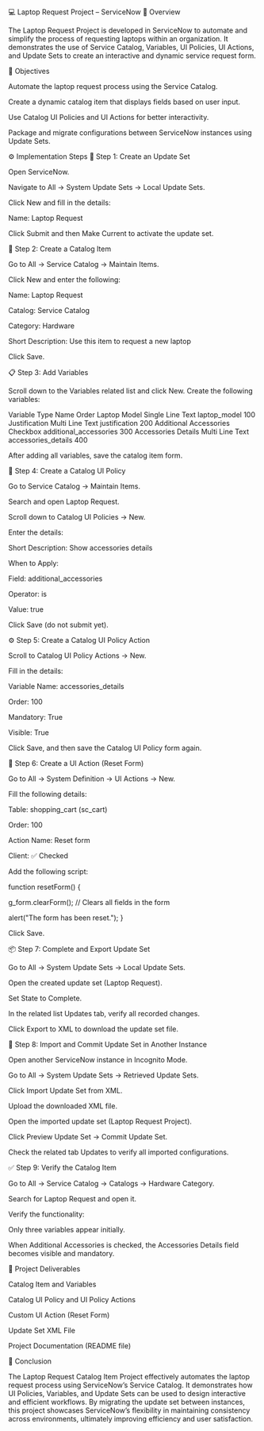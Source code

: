 💻 Laptop Request Project – ServiceNow 📘 Overview

The Laptop Request Project is developed in ServiceNow to automate and simplify the process of requesting laptops within an organization. It demonstrates the use of Service Catalog, Variables, UI Policies, UI Actions, and Update Sets to create an interactive and dynamic service request form.

🎯 Objectives

Automate the laptop request process using the Service Catalog.

Create a dynamic catalog item that displays fields based on user input.

Use Catalog UI Policies and UI Actions for better interactivity.

Package and migrate configurations between ServiceNow instances using Update Sets.

⚙️ Implementation Steps 🧩 Step 1: Create an Update Set

Open ServiceNow.

Navigate to All → System Update Sets → Local Update Sets.

Click New and fill in the details:

Name: Laptop Request

Click Submit and then Make Current to activate the update set.

🧰 Step 2: Create a Catalog Item

Go to All → Service Catalog → Maintain Items.

Click New and enter the following:

Name: Laptop Request

Catalog: Service Catalog

Category: Hardware

Short Description: Use this item to request a new laptop

Click Save.

📋 Step 3: Add Variables

Scroll down to the Variables related list and click New. Create the following variables:

Variable Type Name Order Laptop Model Single Line Text laptop_model 100 Justification Multi Line Text justification 200 Additional Accessories Checkbox additional_accessories 300 Accessories Details Multi Line Text accessories_details 400

After adding all variables, save the catalog item form.

🧠 Step 4: Create a Catalog UI Policy

Go to Service Catalog → Maintain Items.

Search and open Laptop Request.

Scroll down to Catalog UI Policies → New.

Enter the details:

Short Description: Show accessories details

When to Apply:

Field: additional_accessories

Operator: is

Value: true

Click Save (do not submit yet).

⚙️ Step 5: Create a Catalog UI Policy Action

Scroll to Catalog UI Policy Actions → New.

Fill in the details:

Variable Name: accessories_details

Order: 100

Mandatory: True

Visible: True

Click Save, and then save the Catalog UI Policy form again.

🧾 Step 6: Create a UI Action (Reset Form)

Go to All → System Definition → UI Actions → New.

Fill the following details:

Table: shopping_cart (sc_cart)

Order: 100

Action Name: Reset form

Client: ✅ Checked

Add the following script:

function resetForm() {

g_form.clearForm(); // Clears all fields in the form

alert("The form has been reset.");
}

Click Save.

📦 Step 7: Complete and Export Update Set

Go to All → System Update Sets → Local Update Sets.

Open the created update set (Laptop Request).

Set State to Complete.

In the related list Updates tab, verify all recorded changes.

Click Export to XML to download the update set file.

🔁 Step 8: Import and Commit Update Set in Another Instance

Open another ServiceNow instance in Incognito Mode.

Go to All → System Update Sets → Retrieved Update Sets.

Click Import Update Set from XML.

Upload the downloaded XML file.

Open the imported update set (Laptop Request Project).

Click Preview Update Set → Commit Update Set.

Check the related tab Updates to verify all imported configurations.

✅ Step 9: Verify the Catalog Item

Go to All → Service Catalog → Catalogs → Hardware Category.

Search for Laptop Request and open it.

Verify the functionality:

Only three variables appear initially.

When Additional Accessories is checked, the Accessories Details field becomes visible and mandatory.

📂 Project Deliverables

Catalog Item and Variables

Catalog UI Policy and UI Policy Actions

Custom UI Action (Reset Form)

Update Set XML File

Project Documentation (README file)

🏁 Conclusion

The Laptop Request Catalog Item Project effectively automates the laptop request process using ServiceNow’s Service Catalog. It demonstrates how UI Policies, Variables, and Update Sets can be used to design interactive and efficient workflows. By migrating the update set between instances, this project showcases ServiceNow’s flexibility in maintaining consistency across environments, ultimately improving efficiency and user satisfaction.
